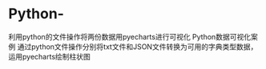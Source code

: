 # Python-
利用python的文件操作将两份数据用pyecharts进行可视化
Python数据可视化案例
通过python文件操作分别将txt文件和JSON文件转换为可用的字典类型数据，运用pyecharts绘制柱状图
